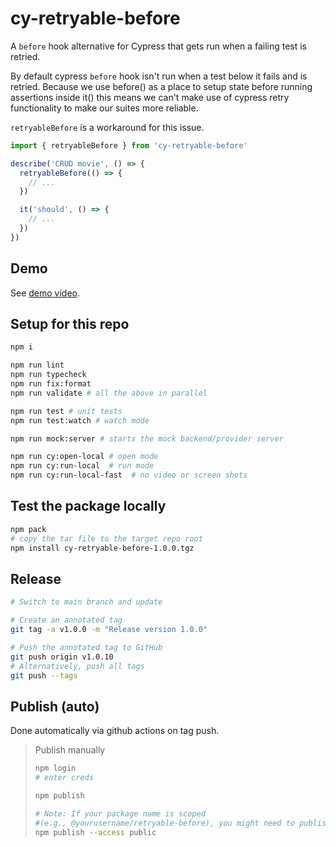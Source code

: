 # cy-retryable-before

A `before` hook alternative for Cypress that gets run when a failing test is retried.

By default cypress `before` hook isn't run when a test below it fails and is retried.
Because we use before() as a place to setup state before running assertions inside it() this means we can't make use of cypress retry functionality to make our suites more reliable.

`retryableBefore` is a workaround for this issue.

```ts
import { retryableBefore } from 'cy-retryable-before'

describe('CRUD movie', () => {
  retryableBefore(() => {
    // ...
  })

  it('should', () => {
    // ...
  })
})
```

## Demo

See [demo video](https://www.youtube.com/watch?v=g1oSBZ7vQTI).

## Setup for this repo

```bash
npm i
```

```bash
npm run lint
npm run typecheck
npm run fix:format
npm run validate # all the above in parallel

npm run test # unit tests
npm run test:watch # watch mode

npm run mock:server # starts the mock backend/provider server

npm run cy:open-local # open mode
npm run cy:run-local  # run mode
npm run cy:run-local-fast  # no video or screen shots
```

## Test the package locally

```bash
npm pack
# copy the tar file to the target repo root
npm install cy-retryable-before-1.0.0.tgz
```

## Release

```bash
# Switch to main branch and update

# Create an annotated tag
git tag -a v1.0.0 -m "Release version 1.0.0"

# Push the annotated tag to GitHub
git push origin v1.0.10
# Alternatively, push all tags
git push --tags
```

## Publish (auto)

Done automatically via github actions on tag push.

> Publish manually
>
> ```bash
> npm login
> # enter creds
>
> npm publish
>
> # Note: If your package name is scoped
> #(e.g., @yourusername/retryable-before), you might need to publish it as public:
> npm publish --access public
> ```
